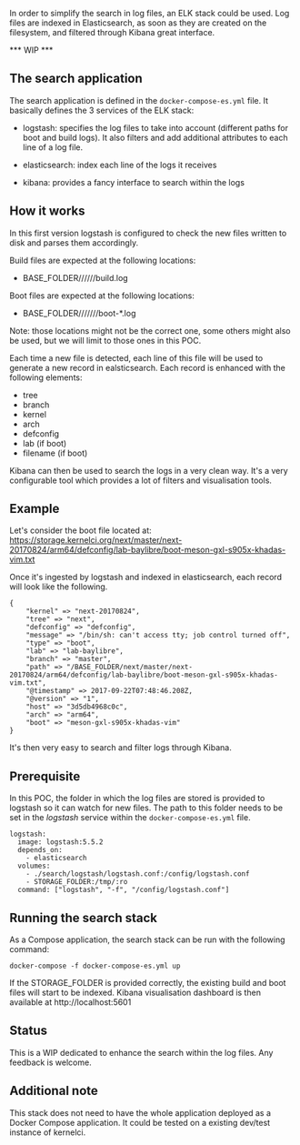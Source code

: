 In order to simplify the search in log files, an ELK stack could be used.
Log files are indexed in Elasticsearch, as soon as they are created on the filesystem, and filtered through Kibana great interface. 

*** WIP ***

## The search application

The search application is defined in the `docker-compose-es.yml` file. It basically defines the 3 services of the ELK stack:

- logstash: specifies the log files to take into account (different paths for boot and build logs). It also filters and add additional attributes to each line of a log file.

- elasticsearch: index each line of the logs it receives 

- kibana: provides a fancy interface to search within the logs

## How it works

In this first version logstash is configured to check the new files written to disk and parses them accordingly.

Build files are expected at the following locations:
- BASE_FOLDER/<tree>/<branch>/<kernel>/<arch>/<defconfig>/build.log

Boot files are expected at the following locations:
- BASE_FOLDER/<tree>/<branch>/<kernel>/<arch>/<defconfig>/<lab>/boot-*.log

Note: those locations might not be the correct one, some others might also be used, but we will limit to those ones in this POC.

Each time a new file is detected, each line of this file will be used to generate a new record in ealsticsearch. Each record is enhanced with the following elements:
- tree
- branch
- kernel
- arch
- defconfig
- lab (if boot)
- filename (if boot)

Kibana can then be used to search the logs in a very clean way. It's a very configurable tool which provides a lot of filters and visualisation tools.

## Example

Let's consider the boot file located at:
https://storage.kernelci.org/next/master/next-20170824/arm64/defconfig/lab-baylibre/boot-meson-gxl-s905x-khadas-vim.txt

Once it's ingested by logstash and indexed in elasticsearch, each record will look like the following.

```
{
    "kernel" => "next-20170824",
    "tree" => "next",
    "defconfig" => "defconfig",
    "message" => "/bin/sh: can't access tty; job control turned off",
    "type" => "boot",
    "lab" => "lab-baylibre",
    "branch" => "master",
    "path" => "/BASE_FOLDER/next/master/next-20170824/arm64/defconfig/lab-baylibre/boot-meson-gxl-s905x-khadas-vim.txt",
    "@timestamp" => 2017-09-22T07:48:46.208Z,
    "@version" => "1",
    "host" => "3d5db4968c0c",
    "arch" => "arm64",
    "boot" => "meson-gxl-s905x-khadas-vim"
}
```

It's then very easy to search and filter logs through Kibana.


## Prerequisite

In this POC, the folder in which the log files are stored is provided to logstash so it can watch for new files. The path to this folder needs to be set in the *logstash* service within the `docker-compose-es.yml` file.

```
logstash:
  image: logstash:5.5.2
  depends_on:
    - elasticsearch
  volumes:
    - ./search/logstash/logstash.conf:/config/logstash.conf
    - STORAGE_FOLDER:/tmp/:ro
  command: ["logstash", "-f", "/config/logstash.conf"]
```

## Running the search stack

As a Compose application, the search stack can be run with the following command:

```
docker-compose -f docker-compose-es.yml up
```

If the STORAGE_FOLDER is provided correctly, the existing build and boot files will start to be indexed. Kibana visualisation dashboard is then available at http://localhost:5601

## Status

This is a WIP dedicated to enhance the search within the log files.
Any feedback is welcome.

## Additional note

This stack does not need to have the whole application deployed as a Docker Compose application. It could be tested on a existing dev/test instance of kernelci.
